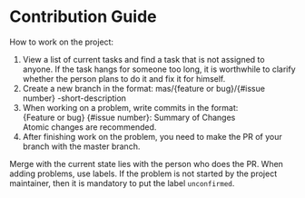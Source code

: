 # Contribution Guide

How to work on the project:
1) View a list of current tasks and find a task that is not assigned to anyone. If the task hangs for someone too long, it is worthwhile to clarify whether the person plans to do it and fix it for himself.
2) Create a new branch in the format: mas/{feature or bug}/{#issue number} -short-description
3) When working on a problem, write commits in the format:  
{Feature or bug} {#issue number}: Summary of Changes  
Atomic changes are recommended.
4) After finishing work on the problem, you need to make the PR of your branch with the master branch.  

Merge with the current state lies with the person who does the PR. When adding problems, use labels. If the problem is not started by the project maintainer, then it is mandatory to put the label `unconfirmed`.
